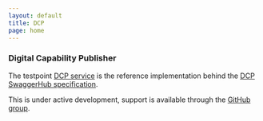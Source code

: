```yaml
---
layout: default
title: DCP
page: home
---
```

### Digital Capability Publisher

The testpoint [DCP service](http://testpoint.io/dcp.html) is the reference implementation behind the [DCP SwaggerHub specification](https://swaggerhub.com/api/ausdigital/ausdigital-dcp/1.0).

This is under active development, support is available through the [GitHub group](https://github.com/ausdigital/ausdigital-dcp/issues).
